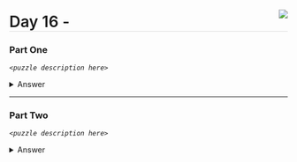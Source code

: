 <img align="right" style="margin-top:9px" src="https://img.shields.io/endpoint?url=https%3A%2F%2Fraw.githubusercontent.com%2Fkata-gatame%2Fadvent-of-code%2Fmain%2F2021%2Fday-16%2Fstars.json">

<p align="left" style="border-bottom: 1px solid #ddd;">
  <span style="font-size:2em;font-weight:600;">Day 16 - </span>
</p>

### Part One

*`<puzzle description here>`*

<details>
  <summary>Answer</summary>

  **`<answer here>`**

</details>

<hr style="height:.7px" />

### Part Two

*`<puzzle description here>`*

<details>
  <summary>Answer</summary>

  **`<answer here>`**

</details>
